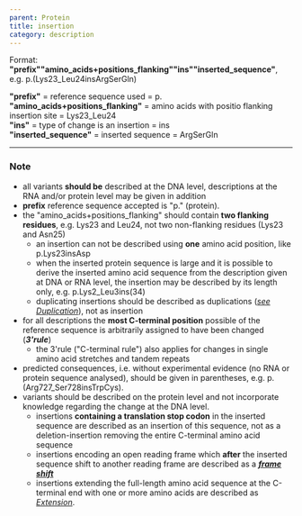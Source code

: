 ```yaml
---
parent: Protein
title: insertion
category: description
---
```


Format: **"prefix""amino_acids+positions_flanking""ins""inserted_sequence"**,  e.g. p.(Lys23\_Leu24insArgSerGln)

**"prefix"**  =  reference sequence used  =  p.<br>
**"amino_acids+positions_flanking"**  =  amino acids with positio flanking insertion site  =  Lys23\_Leu24<br>
**"ins"**  =  type of change is an insertion  =  ins<br> 
**"inserted_sequence"**  =  inserted sequence  =  ArgSerGln

---

### Note

*	all variants **should be** described at the DNA level, descriptions at the RNA and/or protein level may be given in addition
*	**prefix** reference sequence accepted is "p." (protein).
*	the "amino\_acids+positions\_flanking" should contain **two flanking residues**, e.g. Lys23 and Leu24, not two non-flanking residues (Lys23 and Asn25)
	*	an insertion can not be described using **one** amino acid position, like p.Lys23insAsp
	*	when the inserted protein sequence is large and it is possible to derive the inserted amino acid sequence from the description given at DNA or RNA level, the insertion may be described by its length only, e.g. p.Lys2\_Leu3ins(34)
	*	duplicating insertions should be described as duplications ([_see Duplication_](/recommendations/DNA/variant/duplication/)), not as insertion
*	for all descriptions the **most C-terminal position** possible of the reference sequence is arbitrarily assigned to have been changed (_**3'rule**_)
	*	the 3'rule ("C-terminal rule") also applies for changes in single amino acid stretches and tandem repeats
*	predicted consequences, i.e. without experimental evidence (no RNA or protein sequence analysed), should be given in parentheses, e.g. p.(Arg727\_Ser728insTrpCys).
*	variants should be described on the protein level and not incorporate knowledge regarding the change at the DNA level.
	*	insertions **containing a translation stop codon** in the inserted sequence are described as an insertion of this sequence, not as a deletion-insertion removing the entire C-terminal amino acid sequence
	*	insertions encoding an open reading frame which **after** the inserted sequence shift to another reading frame are described as a [_**frame shift**_](/recommendations/protein/variant/frameshift/)
	*	insertions extending the full-length amino acid sequence at the C-terminal end with one or more amino acids are described as [_Extension_](/recommendations/protein/variant/extension).
